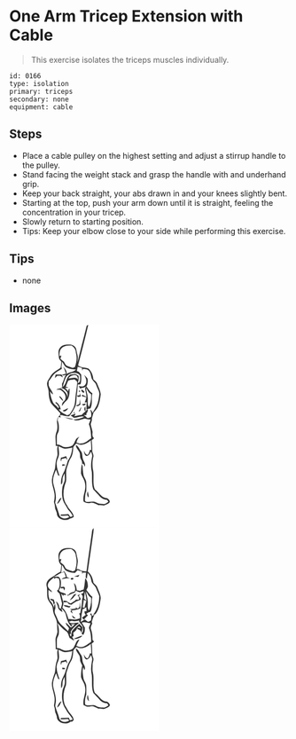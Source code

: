 # One Arm Tricep Extension with Cable
> This exercise isolates the triceps muscles individually.

``` 
id: 0166 
type: isolation 
primary: triceps 
secondary: none 
equipment: cable 
``` 

## Steps

 - Place a cable pulley on the highest setting and adjust a stirrup handle to the pulley.
 - Stand facing the weight stack and grasp the handle with and underhand grip.
 - Keep your back straight, your abs drawn in and your knees slightly bent.
 - Starting at the top, push your arm down until it is straight, feeling the concentration in your tricep.
 - Slowly return to starting position.
 - Tips: Keep your elbow close to your side while performing this exercise.

## Tips

 - none

## Images

<svg width="203pt" height="275pt" viewBox="0 0 203 275" xmlns="http://www.w3.org/2000/svg">
  <g fill="#FFF">
    <path d="M0 0h203v275H0V0m104.46 3.01c-3.97 16.17-8.41 32.22-12.1 48.46.08-3.31.96-6.69-.03-9.95-.71-2.53-1.22-5.1-1.64-7.68-.7-3.97-4.8-6.67-8.7-6.56-4.54-.39-9.83-.07-12.95 3.73-3.66 3.79-2.36 9.42-1.83 14.09.23 2.15 2.04 3.59 3.24 5.23-.21 2.75-.27 5.54-1.08 8.2-3.22 2.81-7.39 4.37-10.39 7.48-2.61 2.25-3.79 5.57-5.79 8.28-1.19 1.64-1.92 3.6-2.09 5.62-.23 3.52 1.95 6.6 2.08 10.07.32 5.59.61 11.44 3.32 16.47 3.58 4.69 8.22 8.46 11.93 13.05 1.28 1.01.33 2.53-.45 3.48-2.48 2.66-3.93 6.22-3.29 9.88.58 4.53.84 9.29-1.17 13.52-2 5.67-.18 11.79-.71 17.65l2.82.4c-2.02 4.89 1 10.28-1.23 15.13-1.92 4.93-1.87 10.27-2.58 15.44-1.53 5.03-3.68 9.96-4.16 15.25-.2 6.46 2.77 12.45 3.49 18.8.54 3.75.03 7.56-.73 11.24.71 2.27 1.41 4.57 1.43 6.97.06 2.86 2.08 5.17 2.54 7.95-.09 8.6 12.2 11.74 18.18 7.04 1.78-.19 3.37-.94 4.77-2.03-.46-6.47-6.85-9.84-9.08-15.54-6.9-9.08-5.61-21.77-1.55-31.78 1.18-6.56-.88-13.47 1.53-19.87 1.62-4 2.37-8.39 4.81-12.01 2.92-4.45 3.3-9.96 3.63-15.13 1.4-1.76 2.56-3.79 4.55-4.96 6.26 4.24 14.08-.06 19.17-4.25.4 4.39.6 8.8.61 13.21-.43-.11-1.29-.34-1.72-.45-.84 2.41-1.19 5.44-3.48 6.95-2.76-.62-3.74-3.51-4.85-5.74.42 2.51.56 5.77 3.16 7.06 3.51.57 4.98-3.35 6.56-5.69.7 2.22 2 4.5 1.45 6.91-1.49 6.74-2.07 13.87-.39 20.64.71 7.87-.73 15.99 2.01 23.61 2.85 3.15 5.96 6.06 8.69 9.33 2.45 2.96 6.15 4.45 9.92 4.7.63.88 1.26 1.76 1.8 2.71-2.12 1.46-4.38 3.58-7.19 2.98-3.01-.3-6.21-.17-8.86-1.87-3.38-2.11-7.44-1.04-11.16-1.04-1.62.05-4.05.06-4.51-1.93.15-4.3.07-8.82 1.85-12.82-.06-4.13.24-8.26-.21-12.37-.41-3.59-3.35-6.3-3.75-9.89-.44-3.42-1.05-6.84-1.03-10.3.2-1.42-.56-2.67-1.2-3.84-.71 4.28-1.08 8.64-.97 12.99 1.37 4.56 4.8 8.29 5.38 13.13 2.09 8.35-3.55 16.18-2.02 24.57 2.82 1.97 6.23 2.73 9.59 1.82 3.95-1.06 7.32 1.71 10.76 3.13 2.4-.45 4.74.32 7.12.41 2.49-1.03 5.36-1.71 7.34-3.59 2.13-2.28-.63-4.82-2.48-6.15-2.57-.6-5.39-.84-7.39-2.8-3.32-3-6.02-6.63-9.57-9.4-3.71-8.86-.34-18.85-2.84-28.01-.56-5.25-.59-10.7.79-15.84.88-3.26-1.95-6.03-1.57-9.26.22-4.45-.2-8.89-.74-13.3 1.16-.89 2.27-1.83 3.32-2.84-2.97-1.8-2.26-5.31-2.05-8.24-.67-3.58-1.88-7.04-2.57-10.6.74-2.63 1.95-5.19 1.63-8 .78-2.51 1.53-5.03 2.15-7.57 2.12-2.64 4.51-5.13 6.07-8.16 2.17-5.38 3.16-11.14 3.76-16.87-.51-5.04-3.01-9.55-4.79-14.21-.97-2.5-3.26-4.08-5.22-5.76-.34-5.48-2.49-10.83-6.57-14.59-4.66-1.81-10.02-.97-14.08-4.34 4.63-18.29 9.61-36.5 13.75-54.89-1.28.37-2.39 1.08-2.44 2.54M90.21 163.2c-.37 3.22 2.64 5.78 4.07 8.5 2.37 3.03.71 7.24 2.59 10.44 1.02 1.99 2.24 4.07 1.6 6.43 2.7-.89 2.83 1.74 3.39 3.81 1.83-3.09-.2-5.96-1.47-8.71-2.2-3.87-.61-8.83-3.54-12.4-2.04-2.71-3.35-6.88-6.64-8.07m16.93 70.86c1.25-2.24-.77-5.6-.66-8.26-1.62 2.66-1.31 5.86.66 8.26z"/>
    <path d="M71.52 31.58c3.5-3.09 8.42-3.09 12.83-2.99 3.25 2.16 5.7 5.41 5.79 9.45 1.85 6.46 1.02 13.37-1.37 19.58-.94.37-1.87.75-2.8 1.14-2.69-.87-5.43-1.67-8-2.88-2.21-1.16-2.7-3.84-4.09-5.71-1.58-1.31-3.29-2.47-4.8-3.88.39-1.44 1.48-2.82 1.13-4.38-.58.16-1.73.49-2.31.66-.04-3.89.3-8.39 3.62-10.99z"/>
    <path d="M71.28 50.35c1.97 1.93 2.88 4.61 4.61 6.71 4.07 3.26 9.45 3.45 14.42 3.82-3.32 3.6-8.78 3.18-12.63 6.03.53-3.97-2.37-6.92-4.54-9.84 1.32 3.09 2.48 6.25 3.66 9.41-1.95.48-3.9.99-5.82 1.61 1.73 1.49 3.82.3 5.67-.05-2.54 3.71-2.88 8.39-5.28 12.18.07 1.78.16 3.57.28 5.35l-2.6-.63c2.69 1.69 6.07 2.35 8.1 4.98 2.54 2.32 1.73 5.96 1.58 9-.11-5.81-5-9.56-9.27-12.69-2 .47-4.25.49-5.86 1.93 2.1.25 4.48-.49 6.37.73 3.56 2.5 7.11 6.4 6.03 11.13.26 2.5-2.32 3.6-3.51 5.41-1.17 1.29-1.04 3.15-1.31 4.75 1.87-2.11 3.38-4.52 5.5-6.41 5.08-4 4.97-11.2 4.87-17.06-1.33.86-1.67 2.3-1.77 3.8-1.28-1.66-2.7-3.2-4.31-4.54 1.56-.22 3.14-.43 4.7-.68-1.24-.37-2.48-.73-3.72-1.08 1.17-2.64 1.97-5.43 3.25-8.02 2.4-1.75 5.7-1.33 8.5-2.01 1.4 1.4 3.95 2.38 3.82 4.71-.64 5.91-1.46 11.81-2.31 17.7-.63 4.96-.3 10.15-2.27 14.86-1.38 3.77-3.73 7.04-6.03 10.29-1.12.34-2.24.67-3.35.99-3.85-2.44-8.69-3.64-10.89-8.05.61.07 1.84.2 2.45.27-.64-3.97-2.75-7.52-6.04-9.85-.35.15-1.03.44-1.37.59 2.14 1.53 3.72 3.63 4.96 5.93-.28.63-.56 1.26-.85 1.88-1.54-3.27-5.26-4.66-7.03-7.75-2.34-4.82-3.6-10.08-4.32-15.38 1.15 1.66 2.51 3.17 4.22 4.28-.61-4.49-4.39-7.52-5.72-11.7-.36-2.04-.13-4.12-.11-6.17 3.26-3.61 5.27-8.26 9.11-11.33 2.77-2 5.87-3.47 8.67-5.42-.14-.78-.41-2.33-.55-3.11.61-2.14.65-4.37.69-6.57M62.8 67.74c-.43 1.56-.82 3.13-1.07 4.74 1-.95 1.97-1.93 2.91-2.95 1.41-.03 2.82-.05 4.24-.06 1.26.77 2.54 1.51 3.84 2.21-.53-1.44-1.24-2.79-2.06-4.07-2.62.06-5.24.07-7.86.13m4.54 29.7c2.01 2 3.2 4.91 5.87 6.16-.8-2.6-2.51-4.72-4.48-6.52l-1.39.36m4.95 19.03c2.51 2.92 6.53-.53 7.23-3.41a91.622 91.622 0 0 1-7.23 3.41z"/>
    <path d="M92.67 57.19c1.85.55 3.71 1.05 5.6 1.47.17 1.01.53 3.03.7 4.04.13-.63.38-1.88.51-2.51 2.73.25 6.11-.11 8.07 2.22 2.99 2.97 2.85 7.44 4.18 11.17 1.79 3.32 5.43 5.41 6.33 9.26 1.31 4.07 4.43 7.85 3.71 12.33-.66 4.83-1.29 9.78-3.3 14.26-1.81 3.39-3.93 6.6-5.6 10.06-.91-1.65-1.55-3.67-3.48-4.4 1.56 3.06 1.9 6.4 1.4 9.78-2.29 1.23-5.33 3.04-6.87-.16-1.11-.66-2.22-1.32-3.33-1.99 1.34-.15 2.69-.23 4.04-.3-.07-.56-.2-1.67-.27-2.23 1.52-1.22 1.93-3.04 2.18-4.87l-1.58-.14c-1.7 3.02-4.93 4.65-7.1 7.28-3.56.18-7.01 1.1-10.5 1.75.97-1.07 2.37-2 2.14-3.67-2.15.92-4.32 1.77-6.53 2.54 1.47.99 2.94 1.98 4.35 3.05 4.81.8 9.38-3.27 14.05-1.17-4.55 2.25-9.55 3.34-14.59 3.75 5.04 2.76 10.14-.42 15.15-1.38 2.74.53 5.43 1.45 8.27 1.2-.74 2.15-1.76 4.2-2.42 6.38 2.41 6.04 2.89 12.57 3.09 19.01-4.12 2.58-7.73 6.48-12.82 7.01-2.49.41-4.93-.26-7.11-1.43.65-2.91 2.18-5.47 3.93-7.84-1.3.89-2.63 1.74-3.85 2.74-2.26 2.83-2.8 6.88-5.53 9.33-4 2.06-9.1 3.27-13.34 1.19-2.52-1.05-4.84-2.93-7.75-2.38.05-4.19-.18-8.38.11-12.55.58-2.06 1.78-3.87 2.43-5.9.31-4.4.54-8.96-1.11-13.14-.99-1.93.16-3.83.83-5.63.75.1 2.26.3 3.02.39-.44-1-.88-2-1.33-3 .8-.01 2.39-.04 3.19-.05 3.06 1.08 6.28 1.58 9.52 1.5 3.19-3.97 6.04-8.27 8.17-12.89 2.21-5.08 1.49-10.72 2.1-16.07 1.07-4.54.86-9.22 1.39-13.82 1.3-.37 3.7.45 4.07-1.45.85-4.04.65-8.19.52-12.28-1.11-1.19-2.19-2.4-3.25-3.63-.88-.4-1.73-.83-2.57-1.29.22-1.88.77-3.7 1.18-5.54m8.4 10.85c2.68 3.93 4.99 10.1 1.2 14.03-2.05 2.62-5.6 1.48-8.38 1.3.81 1.22 1.76 2.35 2.62 3.55l1.19-.99c2.45.02 4.68-.84 6.64-2.26-.44.55-1.31 1.66-1.75 2.21.43 4.09 1.64 8.04 2.06 12.14-1.99-1.15-4-2.31-6.2-3.03.01.53.04 1.59.05 2.12 2.01.31 3.97.83 5.91 1.45-.6 2.38-1.41 4.71-2.37 6.98.69-.09 2.08-.25 2.78-.34-.21 3.31-.48 6.61-.32 9.93 1.82-.55 3.64-1.09 5.45-1.65 3.21-6.48.68-13.71 2.58-20.42-3.61-1.97-5.41-6.01-8.03-9.05 1.67-3.2 2.05-6.9 1.59-10.44-1.15-2.24-3.26-3.79-5.02-5.53M97.5 88.49c-.26 2.11 1.87 3.02 3.19 4.21.25-.44.76-1.33 1.02-1.78-1.35-.85-2.41-3.21-4.21-2.43m-3.17.98c-.47 1.4-.02 1.95 1.34 1.65.48-1.41.03-1.96-1.34-1.65m.85 6.43c-.88.09-2.62.26-3.49.34.49 2.72 3.22 1.25 5.08 1.2-.29-1.48-.58-2.96-.88-4.43-.24.96-.48 1.93-.71 2.89m.33 4.75c-.12 1.78-.12 3.57-.34 5.35.16 2.64-3.07 2.7-4.7 3.82 2 1.65 4.18-.36 5.9-1.39-.28-2.6-.5-5.2-.86-7.78m2.63 7.3c.81.98 1.95 1.46 3.14 1.78.57-.9 2.25-1.34 2.34-2.46-1.83-.32-3.67.46-5.48.68m-1.19 4.11c-.88 1.96-2.03 3.76-3.07 5.63l1.93-.56c.52-1.59 1.09-3.17 1.72-4.72-.15-.08-.44-.26-.58-.35m6.18 5.5c.3-2.17.21-4.36-.09-6.52-1.93 1.72-1.99 4.89.09 6.52m-15.9 1.47c.23 3.36 2.9-1.67 0 0m-13.62 6.16c4.32.74 8.6 4.33 13.02 2.7-4.32-.99-8.64-1.98-13.02-2.7z"/>
    <path d="M76.56 71.63c3.53-6.28 14-8.69 18.99-2.99.42 3.68 1.52 9.25-2.85 10.92.82-3.32 1.73-6.72.99-10.15-1.46-.9-2.83-1.98-4.46-2.54-2.25.05-4.46.46-6.69.74-2.94 2.09-4.57 5.29-5.37 8.74-1.03 2.99-2.12 6.09-4.67 8.16.72-4.46 2.3-8.74 4.06-12.88z"/>
    <path d="M80.11 72.97c2.11-3.34 6.03-5.03 9.92-4.4 2.5.99 2.75 3.77 3.08 6.06-3.02-4.75-8.59-1.35-13-1.66zM106.25 102.04c.64-5.61-2.09-10.8-2.29-16.35 1.97 3.02 3.22 6.87 6.76 8.48.69 5.93-.56 11.84-2.79 17.32-2.33-2.61-1.51-6.27-1.68-9.45zM66.58 164.61c2.78 1.08 5.37 2.76 8.32 3.36 3.52.27 6.96-.77 10.37-1.51-.44 6.37-2.28 12.61-6.06 17.82-1.23 4.79-3.05 9.43-4.64 14.12-3.28 5.41-5.31 11.73-4.36 18.11 2.12-1.5 1.61-4.27 1.85-6.51-.03-3.08 1.36-5.9 2.75-8.56.22 3.54.85 7.16-.05 10.66-1 3.34-2.91 6.42-3.1 9.98-.66 6.32-.47 13.07 2.38 18.88 1.99 3.12 3.65 6.44 5.63 9.56 2.31 2.6 4.69 5.23 6.16 8.42-.92.94-2.26.95-3.46 1.21-.8-1.21-1.3-2.68-2.44-3.63-3.33.17-6.65.61-9.99.47-.16.38-.5 1.14-.67 1.52 3.35.38 6.69.19 10.01-.07.46.46 1.39 1.37 1.85 1.83-4.32 3.91-13.15 2.19-13.86-4.13-1.42-5.16-3.59-10.1-5.21-15.21 2.5-8.01.05-16.21-2.08-23.97-2.22-6.92.46-14.17 3.41-20.43.95 2.49 1.84 5.01 2.69 7.55.48.16 1.44.47 1.92.63-2.38-7.42-5.91-15.62-2.37-23.27 2.91-5.22 1.28-11.22.95-16.83m3.53 15.48c-.66 1.68-.78 3.52-.13 5.22l1.04-3.36c1.82-.45 3.64-.92 5.45-1.44.67 1.06 1.43 2.07 2.27 3.02-.47-1.84-1.11-3.63-1.75-5.41-2.19.98-4.54 1.48-6.88 1.97m1.45 11.29c1.66-.29 3.3-.71 4.83-1.43-1.44-.43-2.91-.8-4.4-1.03-.18.81-.32 1.63-.43 2.46m-5.04 47.44c-.78 1.22-1.47 2.5-1.87 3.92 3.44-1.51 4.47-5.28 6.12-8.3-2.33.39-3.31 2.47-4.25 4.38z"/>
  </g>
  <g fill="#333">
    <path d="M104.46 3.01c.05-1.46 1.16-2.17 2.44-2.54-4.14 18.39-9.12 36.6-13.75 54.89 4.06 3.37 9.42 2.53 14.08 4.34 4.08 3.76 6.23 9.11 6.57 14.59 1.96 1.68 4.25 3.26 5.22 5.76 1.78 4.66 4.28 9.17 4.79 14.21-.6 5.73-1.59 11.49-3.76 16.87-1.56 3.03-3.95 5.52-6.07 8.16-.62 2.54-1.37 5.06-2.15 7.57.32 2.81-.89 5.37-1.63 8 .69 3.56 1.9 7.02 2.57 10.6-.21 2.93-.92 6.44 2.05 8.24a39.139 39.139 0 0 1-3.32 2.84c.54 4.41.96 8.85.74 13.3-.38 3.23 2.45 6 1.57 9.26-1.38 5.14-1.35 10.59-.79 15.84 2.5 9.16-.87 19.15 2.84 28.01 3.55 2.77 6.25 6.4 9.57 9.4 2 1.96 4.82 2.2 7.39 2.8 1.85 1.33 4.61 3.87 2.48 6.15-1.98 1.88-4.85 2.56-7.34 3.59-2.38-.09-4.72-.86-7.12-.41-3.44-1.42-6.81-4.19-10.76-3.13-3.36.91-6.77.15-9.59-1.82-1.53-8.39 4.11-16.22 2.02-24.57-.58-4.84-4.01-8.57-5.38-13.13-.11-4.35.26-8.71.97-12.99.64 1.17 1.4 2.42 1.2 3.84-.02 3.46.59 6.88 1.03 10.3.4 3.59 3.34 6.3 3.75 9.89.45 4.11.15 8.24.21 12.37-1.78 4-1.7 8.52-1.85 12.82.46 1.99 2.89 1.98 4.51 1.93 3.72 0 7.78-1.07 11.16 1.04 2.65 1.7 5.85 1.57 8.86 1.87 2.81.6 5.07-1.52 7.19-2.98-.54-.95-1.17-1.83-1.8-2.71-3.77-.25-7.47-1.74-9.92-4.7-2.73-3.27-5.84-6.18-8.69-9.33-2.74-7.62-1.3-15.74-2.01-23.61-1.68-6.77-1.1-13.9.39-20.64.55-2.41-.75-4.69-1.45-6.91-1.58 2.34-3.05 6.26-6.56 5.69-2.6-1.29-2.74-4.55-3.16-7.06 1.11 2.23 2.09 5.12 4.85 5.74 2.29-1.51 2.64-4.54 3.48-6.95.43.11 1.29.34 1.72.45-.01-4.41-.21-8.82-.61-13.21-5.09 4.19-12.91 8.49-19.17 4.25-1.99 1.17-3.15 3.2-4.55 4.96-.33 5.17-.71 10.68-3.63 15.13-2.44 3.62-3.19 8.01-4.81 12.01-2.41 6.4-.35 13.31-1.53 19.87-4.06 10.01-5.35 22.7 1.55 31.78 2.23 5.7 8.62 9.07 9.08 15.54-1.4 1.09-2.99 1.84-4.77 2.03-5.98 4.7-18.27 1.56-18.18-7.04-.46-2.78-2.48-5.09-2.54-7.95-.02-2.4-.72-4.7-1.43-6.97.76-3.68 1.27-7.49.73-11.24-.72-6.35-3.69-12.34-3.49-18.8.48-5.29 2.63-10.22 4.16-15.25.71-5.17.66-10.51 2.58-15.44 2.23-4.85-.79-10.24 1.23-15.13l-2.82-.4c.53-5.86-1.29-11.98.71-17.65 2.01-4.23 1.75-8.99 1.17-13.52-.64-3.66.81-7.22 3.29-9.88.78-.95 1.73-2.47.45-3.48-3.71-4.59-8.35-8.36-11.93-13.05-2.71-5.03-3-10.88-3.32-16.47-.13-3.47-2.31-6.55-2.08-10.07.17-2.02.9-3.98 2.09-5.62 2-2.71 3.18-6.03 5.79-8.28 3-3.11 7.17-4.67 10.39-7.48.81-2.66.87-5.45 1.08-8.2-1.2-1.64-3.01-3.08-3.24-5.23-.53-4.67-1.83-10.3 1.83-14.09 3.12-3.8 8.41-4.12 12.95-3.73 3.9-.11 8 2.59 8.7 6.56.42 2.58.93 5.15 1.64 7.68.99 3.26.11 6.64.03 9.95 3.69-16.24 8.13-32.29 12.1-48.46M71.52 31.58c-3.32 2.6-3.66 7.1-3.62 10.99.58-.17 1.73-.5 2.31-.66.35 1.56-.74 2.94-1.13 4.38 1.51 1.41 3.22 2.57 4.8 3.88 1.39 1.87 1.88 4.55 4.09 5.71 2.57 1.21 5.31 2.01 8 2.88.93-.39 1.86-.77 2.8-1.14 2.39-6.21 3.22-13.12 1.37-19.58-.09-4.04-2.54-7.29-5.79-9.45-4.41-.1-9.33-.1-12.83 2.99m-.24 18.77c-.04 2.2-.08 4.43-.69 6.57.14.78.41 2.33.55 3.11-2.8 1.95-5.9 3.42-8.67 5.42-3.84 3.07-5.85 7.72-9.11 11.33-.02 2.05-.25 4.13.11 6.17 1.33 4.18 5.11 7.21 5.72 11.7-1.71-1.11-3.07-2.62-4.22-4.28.72 5.3 1.98 10.56 4.32 15.38 1.77 3.09 5.49 4.48 7.03 7.75.29-.62.57-1.25.85-1.88-1.24-2.3-2.82-4.4-4.96-5.93.34-.15 1.02-.44 1.37-.59 3.29 2.33 5.4 5.88 6.04 9.85-.61-.07-1.84-.2-2.45-.27 2.2 4.41 7.04 5.61 10.89 8.05 1.11-.32 2.23-.65 3.35-.99 2.3-3.25 4.65-6.52 6.03-10.29 1.97-4.71 1.64-9.9 2.27-14.86.85-5.89 1.67-11.79 2.31-17.7.13-2.33-2.42-3.31-3.82-4.71-2.8.68-6.1.26-8.5 2.01-1.28 2.59-2.08 5.38-3.25 8.02 1.24.35 2.48.71 3.72 1.08-1.56.25-3.14.46-4.7.68 1.61 1.34 3.03 2.88 4.31 4.54.1-1.5.44-2.94 1.77-3.8.1 5.86.21 13.06-4.87 17.06-2.12 1.89-3.63 4.3-5.5 6.41.27-1.6.14-3.46 1.31-4.75 1.19-1.81 3.77-2.91 3.51-5.41 1.08-4.73-2.47-8.63-6.03-11.13-1.89-1.22-4.27-.48-6.37-.73 1.61-1.44 3.86-1.46 5.86-1.93 4.27 3.13 9.16 6.88 9.27 12.69.15-3.04.96-6.68-1.58-9-2.03-2.63-5.41-3.29-8.1-4.98l2.6.63c-.12-1.78-.21-3.57-.28-5.35 2.4-3.79 2.74-8.47 5.28-12.18-1.85.35-3.94 1.54-5.67.05 1.92-.62 3.87-1.13 5.82-1.61-1.18-3.16-2.34-6.32-3.66-9.41 2.17 2.92 5.07 5.87 4.54 9.84 3.85-2.85 9.31-2.43 12.63-6.03-4.97-.37-10.35-.56-14.42-3.82-1.73-2.1-2.64-4.78-4.61-6.71m21.39 6.84c-.41 1.84-.96 3.66-1.18 5.54.84.46 1.69.89 2.57 1.29 1.06 1.23 2.14 2.44 3.25 3.63.13 4.09.33 8.24-.52 12.28-.37 1.9-2.77 1.08-4.07 1.45-.53 4.6-.32 9.28-1.39 13.82-.61 5.35.11 10.99-2.1 16.07-2.13 4.62-4.98 8.92-8.17 12.89-3.24.08-6.46-.42-9.52-1.5-.8.01-2.39.04-3.19.05.45 1 .89 2 1.33 3-.76-.09-2.27-.29-3.02-.39-.67 1.8-1.82 3.7-.83 5.63 1.65 4.18 1.42 8.74 1.11 13.14-.65 2.03-1.85 3.84-2.43 5.9-.29 4.17-.06 8.36-.11 12.55 2.91-.55 5.23 1.33 7.75 2.38 4.24 2.08 9.34.87 13.34-1.19 2.73-2.45 3.27-6.5 5.53-9.33 1.22-1 2.55-1.85 3.85-2.74-1.75 2.37-3.28 4.93-3.93 7.84 2.18 1.17 4.62 1.84 7.11 1.43 5.09-.53 8.7-4.43 12.82-7.01-.2-6.44-.68-12.97-3.09-19.01.66-2.18 1.68-4.23 2.42-6.38-2.84.25-5.53-.67-8.27-1.2-5.01.96-10.11 4.14-15.15 1.38 5.04-.41 10.04-1.5 14.59-3.75-4.67-2.1-9.24 1.97-14.05 1.17-1.41-1.07-2.88-2.06-4.35-3.05 2.21-.77 4.38-1.62 6.53-2.54.23 1.67-1.17 2.6-2.14 3.67 3.49-.65 6.94-1.57 10.5-1.75 2.17-2.63 5.4-4.26 7.1-7.28l1.58.14c-.25 1.83-.66 3.65-2.18 4.87.07.56.2 1.67.27 2.23-1.35.07-2.7.15-4.04.3 1.11.67 2.22 1.33 3.33 1.99 1.54 3.2 4.58 1.39 6.87.16.5-3.38.16-6.72-1.4-9.78 1.93.73 2.57 2.75 3.48 4.4 1.67-3.46 3.79-6.67 5.6-10.06 2.01-4.48 2.64-9.43 3.3-14.26.72-4.48-2.4-8.26-3.71-12.33-.9-3.85-4.54-5.94-6.33-9.26-1.33-3.73-1.19-8.2-4.18-11.17-1.96-2.33-5.34-1.97-8.07-2.22-.13.63-.38 1.88-.51 2.51-.17-1.01-.53-3.03-.7-4.04-1.89-.42-3.75-.92-5.6-1.47M76.56 71.63c-1.76 4.14-3.34 8.42-4.06 12.88 2.55-2.07 3.64-5.17 4.67-8.16.8-3.45 2.43-6.65 5.37-8.74 2.23-.28 4.44-.69 6.69-.74 1.63.56 3 1.64 4.46 2.54.74 3.43-.17 6.83-.99 10.15 4.37-1.67 3.27-7.24 2.85-10.92-4.99-5.7-15.46-3.29-18.99 2.99m3.55 1.34c4.41.31 9.98-3.09 13 1.66-.33-2.29-.58-5.07-3.08-6.06-3.89-.63-7.81 1.06-9.92 4.4m-13.53 91.64c.33 5.61 1.96 11.61-.95 16.83-3.54 7.65-.01 15.85 2.37 23.27-.48-.16-1.44-.47-1.92-.63-.85-2.54-1.74-5.06-2.69-7.55-2.95 6.26-5.63 13.51-3.41 20.43 2.13 7.76 4.58 15.96 2.08 23.97 1.62 5.11 3.79 10.05 5.21 15.21.71 6.32 9.54 8.04 13.86 4.13-.46-.46-1.39-1.37-1.85-1.83-3.32.26-6.66.45-10.01.07.17-.38.51-1.14.67-1.52 3.34.14 6.66-.3 9.99-.47 1.14.95 1.64 2.42 2.44 3.63 1.2-.26 2.54-.27 3.46-1.21-1.47-3.19-3.85-5.82-6.16-8.42-1.98-3.12-3.64-6.44-5.63-9.56-2.85-5.81-3.04-12.56-2.38-18.88.19-3.56 2.1-6.64 3.1-9.98.9-3.5.27-7.12.05-10.66-1.39 2.66-2.78 5.48-2.75 8.56-.24 2.24.27 5.01-1.85 6.51-.95-6.38 1.08-12.7 4.36-18.11 1.59-4.69 3.41-9.33 4.64-14.12 3.78-5.21 5.62-11.45 6.06-17.82-3.41.74-6.85 1.78-10.37 1.51-2.95-.6-5.54-2.28-8.32-3.36z"/>
    <path d="M62.8 67.74c2.62-.06 5.24-.07 7.86-.13.82 1.28 1.53 2.63 2.06 4.07-1.3-.7-2.58-1.44-3.84-2.21-1.42.01-2.83.03-4.24.06-.94 1.02-1.91 2-2.91 2.95.25-1.61.64-3.18 1.07-4.74zM101.07 68.04c1.76 1.74 3.87 3.29 5.02 5.53.46 3.54.08 7.24-1.59 10.44 2.62 3.04 4.42 7.08 8.03 9.05-1.9 6.71.63 13.94-2.58 20.42-1.81.56-3.63 1.1-5.45 1.65-.16-3.32.11-6.62.32-9.93-.7.09-2.09.25-2.78.34.96-2.27 1.77-4.6 2.37-6.98-1.94-.62-3.9-1.14-5.91-1.45-.01-.53-.04-1.59-.05-2.12 2.2.72 4.21 1.88 6.2 3.03-.42-4.1-1.63-8.05-2.06-12.14.44-.55 1.31-1.66 1.75-2.21-1.96 1.42-4.19 2.28-6.64 2.26l-1.19.99c-.86-1.2-1.81-2.33-2.62-3.55 2.78.18 6.33 1.32 8.38-1.3 3.79-3.93 1.48-10.1-1.2-14.03m5.18 34c.17 3.18-.65 6.84 1.68 9.45 2.23-5.48 3.48-11.39 2.79-17.32-3.54-1.61-4.79-5.46-6.76-8.48.2 5.55 2.93 10.74 2.29 16.35z"/>
    <path d="M97.5 88.49c1.8-.78 2.86 1.58 4.21 2.43-.26.45-.77 1.34-1.02 1.78-1.32-1.19-3.45-2.1-3.19-4.21zM94.33 89.47c1.37-.31 1.82.24 1.34 1.65-1.36.3-1.81-.25-1.34-1.65zM95.18 95.9c.23-.96.47-1.93.71-2.89.3 1.47.59 2.95.88 4.43-1.86.05-4.59 1.52-5.08-1.2.87-.08 2.61-.25 3.49-.34zM67.34 97.44l1.39-.36c1.97 1.8 3.68 3.92 4.48 6.52-2.67-1.25-3.86-4.16-5.87-6.16zM95.51 100.65c.36 2.58.58 5.18.86 7.78-1.72 1.03-3.9 3.04-5.9 1.39 1.63-1.12 4.86-1.18 4.7-3.82.22-1.78.22-3.57.34-5.35zM98.14 107.95c1.81-.22 3.65-1 5.48-.68-.09 1.12-1.77 1.56-2.34 2.46-1.19-.32-2.33-.8-3.14-1.78zM96.95 112.06c.14.09.43.27.58.35-.63 1.55-1.2 3.13-1.72 4.72l-1.93.56c1.04-1.87 2.19-3.67 3.07-5.63zM103.13 117.56c-2.08-1.63-2.02-4.8-.09-6.52.3 2.16.39 4.35.09 6.52zM72.29 116.47c2.46-1.04 4.87-2.16 7.23-3.41-.7 2.88-4.72 6.33-7.23 3.41zM87.23 119.03c2.9-1.67.23 3.36 0 0zM73.61 125.19c4.38.72 8.7 1.71 13.02 2.7-4.42 1.63-8.7-1.96-13.02-2.7zM90.21 163.2c3.29 1.19 4.6 5.36 6.64 8.07 2.93 3.57 1.34 8.53 3.54 12.4 1.27 2.75 3.3 5.62 1.47 8.71-.56-2.07-.69-4.7-3.39-3.81.64-2.36-.58-4.44-1.6-6.43-1.88-3.2-.22-7.41-2.59-10.44-1.43-2.72-4.44-5.28-4.07-8.5zM70.11 180.09c2.34-.49 4.69-.99 6.88-1.97.64 1.78 1.28 3.57 1.75 5.41-.84-.95-1.6-1.96-2.27-3.02-1.81.52-3.63.99-5.45 1.44l-1.04 3.36c-.65-1.7-.53-3.54.13-5.22zM71.56 191.38c.11-.83.25-1.65.43-2.46 1.49.23 2.96.6 4.4 1.03-1.53.72-3.17 1.14-4.83 1.43zM107.14 234.06c-1.97-2.4-2.28-5.6-.66-8.26-.11 2.66 1.91 6.02.66 8.26zM66.52 238.82c.94-1.91 1.92-3.99 4.25-4.38-1.65 3.02-2.68 6.79-6.12 8.3.4-1.42 1.09-2.7 1.87-3.92z"/>
  </g>
</svg>

<svg width="203pt" height="275pt" viewBox="0 0 203 275" xmlns="http://www.w3.org/2000/svg">
  <g fill="#FFF">
    <path d="M0 0h203v275H0V0m111.68 7.04c-2.29 17.25-5.01 34.44-7.19 51.7-3.58-.56-7.41-.43-10.33-2.94-.75-.04-2.25-.12-3-.15.57-3.56 1.43-7.09 1.69-10.69-.18-3.43-1.59-6.65-1.96-10.06-.24-4.03-3.92-7.33-7.88-7.54-4.81-.46-10.54-.46-13.93 3.6-3.71 3.8-2.41 9.46-1.87 14.16.26 2.15 2.07 3.6 3.27 5.26-.28 2.89-.64 5.78-1.09 8.65-3.13 1.59-6.14 3.46-8.73 5.86-4.94 2.77-11.37 6.35-10.25 13.08 1.44 5.33.3 10.81 1.16 16.17 1 5.99 7.4 9.51 7.4 15.82.18 4.25 1.85 8.17 3.7 11.93 2.73 5.3 1.9 11.34 2.44 17.07.43 4.27-2.59 7.88-2.51 12.08-.04 4.34.38 8.67.22 13 .68.09 2.03.26 2.71.34-1.22 3.75-.26 7.67-.22 11.5-.44 3.11-1.94 5.96-2.34 9.08-.67 3.56-.57 7.22-1.33 10.76-1.54 4.52-3.27 9.04-3.92 13.79-.52 6.7 2.67 12.92 3.42 19.47.55 3.77.03 7.6-.69 11.31.66 2.25 1.33 4.51 1.39 6.88.08 2.86 2.03 5.2 2.52 7.97-.1 8.65 12.41 11.96 18.29 6.93.62-.02 1.85-.06 2.46-.09.71-.68 1.43-1.36 2.14-2.03-.18-3.18-2.06-5.78-4.04-8.11-3.42-3.44-5.21-8.03-7.86-12.02-3.33-8.62-2.08-18.53 1.36-26.93 1.18-6.57-.88-13.49 1.54-19.9 1.59-4 2.39-8.37 4.81-11.99 2.9-4.46 3.3-9.94 3.62-15.1 1.37-1.74 2.53-3.69 4.4-4.96 6.36 4.16 14.19.02 19.31-4.27.41 4.39.61 8.8.62 13.22-.43-.11-1.27-.34-1.69-.45-.84 2.43-1.28 5.32-3.45 7-2.72-.72-3.79-3.56-5.16-5.7.74 2.51.93 6.45 4.09 7.12 3.16-.3 4.34-3.56 5.85-5.85.73 2.24 2.03 4.52 1.46 6.96-1.47 6.68-2.05 13.75-.4 20.46.79 7.9-.75 16.07 2.05 23.72 2.82 3.18 5.94 6.09 8.68 9.35 2.45 3.01 6.21 4.43 10 4.76.6.9 1.2 1.79 1.72 2.75-2.18 1.34-4.38 3.49-7.16 2.89-3.32-.2-6.71-.38-9.6-2.21-4.52-2.62-10.34 1.09-14.62-1.81-.7-4.46-.1-9.4 1.5-13.69-.05-4.1.25-8.21-.2-12.29-.41-3.54-3.25-6.25-3.71-9.78-.62-4.84-2.03-9.88-.04-14.62l1.13 3.79c2.38-2.89.23-5.86-1.08-8.64-2.18-3.88-.61-8.84-3.55-12.42-2.03-2.7-3.33-6.87-6.62-8.03-.37 2.94 2.28 5.36 3.63 7.83 2.22 2.56 1.78 6.08 2.25 9.2.61 2.05 1.79 3.88 2.71 5.81-1.28 5.16-1.81 10.47-1.67 15.78 1.38 4.54 4.77 8.27 5.37 13.09 2.11 8.37-3.51 16.21-2.02 24.62 1.5.78 2.96 1.72 4.63 2.09 2.92.5 5.85-.94 8.76-.29 2.4.8 4.6 2.08 6.9 3.12 3.12-.65 6.4 1.37 9.32-.34 2.42-1.11 5.83-1.87 6.15-5.07-.87-1.49-1.94-2.94-3.41-3.88-2.05-.65-4.38-.58-6.16-1.92-3.24-2.04-5.23-5.45-8.13-7.88-1.31-1.29-3.28-2.26-3.45-4.3-2.29-8.26.07-16.97-1.9-25.26-.95-3.59-.23-7.27-.42-10.91-.1-3.03 1.88-5.96.91-8.97-2.64-6.11-.67-12.95-2.22-19.33 1.2-.87 2.34-1.83 3.34-2.93-1.03-1.1-2.48-2.09-2.16-3.8.03-4.38-.54-8.74-2.01-12.88-1.2-2.78.9-5.43 1.69-8.01-.18-.46-.55-1.37-.73-1.83 1.32-3.32 1.77-7.04 4.08-9.89-1.2.58-2.41 1.14-3.61 1.71-.35-1.29-.71-2.58-1.07-3.87-.55.57-1.11 1.14-1.66 1.71.62.61 1.24 1.23 1.86 1.85-.17 2.05-.32 4.11-.46 6.18-1.22.7-2.43 1.43-3.71 2.04-1.86-.49-3.06-2.15-4.62-3.16-2.03 1.03-3.83 2.46-5.93 3.36.32-1.06.65-2.11.97-3.16-.22-4.75 1.08-9.44 1.81-14.12 1.95-.37 3.51-1.56 5.02-2.77.09 1.36.28 4.09.37 5.46-.96.11-1.92.19-2.89.24-.1 1.89.51 3.51 1.83 4.87-1.52.94-2.96 2-4.27 3.22l-.88-.34c.3 1.57 1.16 2.81 2.67 3.42 1.67-2.05 3.54-3.91 5.41-5.78-.22-.67-3.11-1.22-1.82-2.32 1.45-1.31 3.5-1.67 5.26-2.44 3.22-6.37.71-13.52 2.52-20.15-3.42-2.37-5.51-6.11-8.08-9.29.66-1.33 1.32-2.65 1.98-3.97.21-4.33-.53-8.79-3.57-12.1-.52 5.17-.89 10.39-2.13 15.46-1.69.39-3.38.82-4.85 1.78-1.42-.46-2.88-.69-4.36-.67-.52-3.49-.78-7.55-3.93-9.79.76 3.71 2.62 7.4 1 11.17-2.93 1.24-6.74 1.33-8.28 4.59-.64.06-1.92.19-2.56.26.43.25 1.28.76 1.71 1.02 2.51-1.42 5.02-2.83 7.8-3.67 1.6-.3 2.23-1.83 2.85-3.14 1.7.83 3.49 1.44 5.25 2.16 1.74-.51 3.5-1 5.26-1.47l-.29 2.77c-1.45-.44-2.18.53-2.95 1.34 2.18 1.7 2.7 4.13 1.24 6.48.23 6.4-1.5 12.64-2.42 18.93-.43.2-1.28.6-1.7.8 1.66 1.79 1.19 4.25 1.19 6.48-2.18.59-4.35 1.27-6.59 1.58-2.99-.18-5.95-1.14-8.95-.53-1.38-5.7-3.63-11.5-8.17-15.44.58-2.6 1.99-5.25 1.13-7.94-1-3.75-2.19-7.45-2.73-11.3.73.86 2.21 2.59 2.94 3.45.04-.49.13-1.45.17-1.94.81.15 2.42.46 3.23.61l-.4-1.83c-2.31-.8-4.61-1.63-6.95-2.35-.72-.75-1.45-1.49-2.18-2.23.79-1.43 1.56-2.87 2.32-4.31.15.41.46 1.23.61 1.64.75-.1 2.24-.3 2.99-.41.36.86 1.08 2.56 1.44 3.42.3-1.3 1.18-2.66.64-4.02-1.09-2.08-3.88-.7-5.71-.96.73-4.36 1.25-9.58-1.96-13.14-2.21-1.44-5.03-.28-7.45-.45 4.95-1.76 8.93-5.74 14.31-6.29.81 2.14 1.68 4.25 2.23 6.47-2.12.64-4.21 1.42-5.87 2.94 3.8-.86 7.66-1.34 11.56-1.14-1.46-.67-2.96-1.3-4.46-1.88 0-3.59-2.53-6.28-4.33-9.12.14.5.41 1.51.54 2.01-.94.33-2.82.98-3.76 1.31.47-3.39.94-6.79 1.17-10.21 2.32 2.55 3.09 6.6 6.48 8.04 3.38 1.91 7.32 2.31 11.13 2.39 1.28-1.09 2.26-2.49 3.37-3.74 1.95.67 3.93 1.25 5.93 1.75.17 1 .5 3 .67 4 .11-.6.34-1.81.46-2.41l4.43.04c-.14 2.12-.3 4.25-.53 6.37.56.72 1.13 1.44 1.7 2.16.25-2.67.53-5.35 1.22-7.95 2.84 2.66 4.16 6.32 4.75 10.08.4 4.63 5.37 6.71 6.68 10.92 1.27 3.45 3.11 6.69 4.1 10.24.07 9.07-2.57 18.27-8.34 25.39 1.01-.3 2.02-.6 3.04-.9 5.08-6.13 6.29-14.2 7.31-21.84-.19-4.88-2.64-9.26-4.34-13.73-.86-3.01-3.57-4.78-5.51-7.02-.8-5.76-2.94-11.47-7.68-15.14 2.66-17.65 5.02-35.35 7.59-53.02.32-1.92.4-3.87.38-5.81-2.18 1.66-2.19 4.49-2.56 6.94M87.77 65.57c1.82.16 3.64.37 5.45.63.6-.94 1.19-1.88 1.78-2.82-2.42.69-4.8 1.51-7.23 2.19m-4.43 2.61c-1.37 2.46 4.56 2.11 3.49-.2-1.18-.65-2.35-.58-3.49.2m3.56 22.71c-1.68 2.4-3.59 4.63-5.14 7.12 2.95-1.46 5.54-3.56 6.78-6.71.21.35.64 1.05.85 1.41-.04-.39-.11-1.15-.15-1.53.43-.5 1.29-1.5 1.73-2-1.45.31-3.29.15-4.07 1.71m5.41.09c1.7 1.59 2.83 3.56 1.93 5.91-1.36.05-2.72.09-4.09.12-.36.42-1.09 1.26-1.45 1.69-2.02.91-3.71 2.36-5.66 3.38-2.02-.8-3.79-2.08-5.58-3.29-1.32-.19-2.64-.37-3.96-.54l.01 2.23c1.66-.06 3.33-.11 4.99-.18 1.02 2.42 3.27 3.28 5.73 3.51 1.85-1.89 4.26-2.99 6.42-4.45 2.03-.62 4.01-1.4 5.99-2.16-.1-.79-.19-1.57-.28-2.36-.79-.96-1.57-1.91-2.35-2.87.72-.82 1.46-1.62 2.22-2.41-1.26.6-2.57 1.06-3.92 1.42m1.09 17.64c-1.61 1.1-2.43-1.27-3.55-1.99l.83 1.8c-2.85.97-5.75 1.83-8.74.86l2.43 1.71-1.59 1.89c.98 1.06 2 2.08 3.04 3.08-.43-1.49-.89-2.98-1.37-4.45 3.97-.44 8.34-.91 11.93-2.94-.29-2.63-.52-5.26-.84-7.87-.56 2.59.73 6.55-2.14 7.91m-20.01-4.23c1.76 2.49 5.21 2.23 7.75 3.51.68-.64 1.3-1.34 1.93-2.02-.82-.06-1.64-.11-2.47-.16-2.22-1.19-4.75-1.33-7.21-1.33m11.34 13.66c.5 1.24.94 2.52 1.6 3.69 1.22.6 2.61.72 3.93.97-1.62-1.81-3.58-3.24-5.53-4.66m23.12 116.43c-.48-2.92-.96-5.83-1.43-8.75-1.66 2.99-1.16 6.46 1.43 8.75z"/>
    <path d="M71.49 31.6c3.52-3.11 8.47-3.11 12.89-3 3.21 2.17 5.66 5.39 5.76 9.4 1.86 6.46.97 13.3-1.29 19.54-.72.31-2.17.92-2.89 1.23-2.66-.89-5.37-1.68-7.93-2.86-2.22-1.15-2.77-3.83-4.14-5.71-1.54-1.33-3.24-2.46-4.76-3.82.45-1.45 1.07-2.88 1.23-4.4-.61.11-1.83.35-2.44.47-.07-3.84.32-8.28 3.57-10.85zM63.21 67.24c1.33.44 2.67.85 4.01 1.26 1.28 4.98 1.52 10.24-.83 14.94-4.14 1.61 1.17 3.82 1.9 6.05 1.01 4.18 2.07 8.37 3.08 12.56-.14 2.63-1.25 5.08-1.87 7.62-.7-.75-1.41-1.49-2.11-2.23.35-3.22-1.49-6.26-4.14-7.97.81 2.48 1.97 4.85 2.6 7.39.36 3.33 3.37 5.51 6.2 6.79l-1.64-4.81c2.75 2.48 5.53 5.33 6.3 9.1 1.19 5.63 3.13 11.25 7.25 15.44.58-.44 1.16-.89 1.74-1.33-.61-.4-1.83-1.19-2.43-1.59 1.97-.12 3.95-.24 5.93-.45-2.2 1.22-3.29 4.66-6.05 4.47-2.28-2.07-4.06-4.66-6.63-6.41-.04 2.79 2.25 4.47 3.73 6.51 1.49 1.45-.58 3.41-.69 5.07-4.85-5.82-12.4-9.76-14.69-17.39-1.17-3.77-4.63-7.42-3.03-11.57 1.05-2.55.57-5.3.12-7.93-1.1 1.59-1.48 3.47-1.43 5.37-.88-3.65-2.63-7.12-5.41-9.69-2.02-4.57-2.53-9.59-2-14.53 1.63 1.17 3.23 2.36 4.76 3.64l-1.11-2.03c.52.12 1.58.37 2.11.49-2.71-1.19-4.87-3.57-6.34-6.09-2.08-6 4.12-9.57 7.78-13.03l.56 1.92c.78-.53 1.55-1.05 2.33-1.57m-7.84 28.4c.17 2.05 1.74 2.66 3.51 2.92.43 1.77.82 3.56 1.16 5.36.55-.76 1.09-1.52 1.63-2.28-.48-1.65-.96-3.29-1.44-4.93-1.62-.38-3.23-.74-4.86-1.07zM103.25 84.35c.61.52.61.52 0 0zM101.41 95.8c-.12-3.42.63-6.81.98-10.2.56 4.31 2.06 8.46 2.12 12.84-.78-.66-2.32-1.98-3.1-2.64zM103.86 85.56c1.99 3.12 3.37 6.92 6.87 8.71.68 5.92-.62 11.79-2.8 17.28-2.28-2.69-1.55-6.35-1.68-9.57.55-5.63-2.03-10.87-2.39-16.42zM100.82 97.23c1.16.54 2.33 1.07 3.5 1.6-.8 2.96-1.99 5.83-2.29 8.91l-2.72-.2c.67-3.41 1.1-6.86 1.51-10.31z"/>
    <path d="M84.52 125.65c3.3.79 6.77.69 9.93-.59.05 3.07 3.01 4.71 4.31 7.24 1.49 1.94.96 4.53.99 6.79-.25 1.59-2.19 2.91-1.47 4.56.49.21 1.46.64 1.95.85 1.91-2.88 2.26-6.28 2.09-9.64a342.68 342.68 0 0 1-4.24-6.72c4-1.72 7.93.61 11.99.63-.63 2.7-3.25 5.37-1.64 8.2 2.06 5.42 2.39 11.22 2.4 16.95-4.3 2.79-8.27 6.98-13.75 7.07-2.23.31-4.29-.61-6.23-1.56.99-3.05 2.77-5.73 4.16-8.6-4.42.93-5.03 6.12-7.11 9.36-1.3 4.69-6.8 5.43-10.89 5.82-4.62.36-8-3.99-12.61-3.54.05-4.16-.18-8.32.12-12.47.57-2.11 1.85-3.94 2.43-6.04.51-5.26.31-10.67-2.06-15.52 3.82 3.78 7.17 8.07 11.7 11.05 3.46 1.87 3.43 6.21 5.16 9.32 2.12 1.01 3.92 2.54 5.93 3.72-.69-1.79-1.63-3.46-2.6-5.11.54-.27 1.61-.81 2.15-1.08-.28-1.52-.51-3.05-.68-4.59 2-1.86 4.65-3.26 5.08-6.24.96-.78 1.89-1.6 2.82-2.41.86.82 1.72 1.65 2.57 2.49-1.45.4-6-1.74-4.79 1.17 2.58.97 5.33 1.95 4.91 5.43 1.4-2.44 1.92-5.23 2.02-8.01-1.47-1.49-2.9-3.03-4.25-4.65-3.79 2.96-7.18 6.39-10.16 10.17-.33 2.35-.71 4.69-1.12 7.02-.32-.28-.95-.84-1.26-1.11-.1-.59-.29-1.76-.39-2.34l1.73.12c-.14-.83-.41-2.49-.55-3.32 2.64-4.46 6.49-8.07 10.67-11.08 0-.21-.01-.62-.01-.82-4.24-.64-9.72 2.77-13.02-1.42 1.24-.36 2.48-.72 3.72-1.1m2.38 24.68c4.44.01 9.2-1.16 12.23-4.62-.76.12-2.28.36-3.04.47-3.01 1.53-6.53 1.94-9.19 4.15z"/>
    <path d="M66.58 164.59c2.75 1.1 5.32 2.74 8.24 3.36 3.55.31 7.03-.75 10.46-1.48-.61 4.75-1.2 9.74-3.77 13.91-4.18 6.56-4.7 14.7-8.69 21.36-2.41 4.56-3.32 9.87-2.49 14.96 1.74-1.83 1.6-4.43 1.73-6.77-.01-3.06 1.41-5.86 2.73-8.54.23 3.23.76 6.51.19 9.74-.62 3.07-2.35 5.78-3 8.84-1.49 8.66-.72 18.21 4.72 25.44 2.12 5.18 6.85 8.57 9.18 13.61-1.12.74-2.47.9-3.74 1.22-.5-1.21-.99-2.42-1.48-3.62-3.57.05-7.13.43-10.7.38-.18.38-.52 1.14-.69 1.51 3.32.33 6.63.26 9.94-.08.49.46 1.46 1.37 1.95 1.82-3.91 3.31-10.73 2.72-13.28-1.91-1.26-6.01-4.25-11.47-5.64-17.45.16-2.66 1.05-5.24.88-7.92.06-7.22-3.29-13.86-4.01-20.96.07-5.41 2-10.65 4.23-15.53.98 2.51 1.89 5.05 2.75 7.6.47.16 1.43.47 1.91.63-2.39-7.42-5.91-15.64-2.35-23.29 2.91-5.22 1.23-11.23.93-16.83m3.62 15.5c-.81 1.67-.75 3.54-.3 5.3.28-.86.85-2.57 1.13-3.43 1.79-.45 3.58-.92 5.35-1.45.76 1.05 1.55 2.09 2.39 3.08-.5-1.84-1.13-3.64-1.75-5.44-2.2.88-4.51 1.43-6.82 1.94m1.59 10.95c.81-.01 2.45-.02 3.27-.02.15-.39.45-1.15.59-1.53-1.3-.21-2.6-.41-3.89-.61 0 .72.01 1.44.03 2.16m-7.2 51.76c3.49-1.56 4.57-5.36 6.17-8.47-3.61 1.24-4.61 5.4-6.17 8.47z"/>
  </g>
  <g fill="#333">
    <path d="M111.68 7.04c.37-2.45.38-5.28 2.56-6.94.02 1.94-.06 3.89-.38 5.81-2.57 17.67-4.93 35.37-7.59 53.02 4.74 3.67 6.88 9.38 7.68 15.14 1.94 2.24 4.65 4.01 5.51 7.02 1.7 4.47 4.15 8.85 4.34 13.73-1.02 7.64-2.23 15.71-7.31 21.84-1.02.3-2.03.6-3.04.9 5.77-7.12 8.41-16.32 8.34-25.39-.99-3.55-2.83-6.79-4.1-10.24-1.31-4.21-6.28-6.29-6.68-10.92-.59-3.76-1.91-7.42-4.75-10.08-.69 2.6-.97 5.28-1.22 7.95a320.5 320.5 0 0 1-1.7-2.16c.23-2.12.39-4.25.53-6.37l-4.43-.04c-.12.6-.35 1.81-.46 2.41-.17-1-.5-3-.67-4-2-.5-3.98-1.08-5.93-1.75-1.11 1.25-2.09 2.65-3.37 3.74-3.81-.08-7.75-.48-11.13-2.39-3.39-1.44-4.16-5.49-6.48-8.04-.23 3.42-.7 6.82-1.17 10.21.94-.33 2.82-.98 3.76-1.31-.13-.5-.4-1.51-.54-2.01 1.8 2.84 4.33 5.53 4.33 9.12 1.5.58 3 1.21 4.46 1.88-3.9-.2-7.76.28-11.56 1.14 1.66-1.52 3.75-2.3 5.87-2.94-.55-2.22-1.42-4.33-2.23-6.47-5.38.55-9.36 4.53-14.31 6.29 2.42.17 5.24-.99 7.45.45 3.21 3.56 2.69 8.78 1.96 13.14 1.83.26 4.62-1.12 5.71.96.54 1.36-.34 2.72-.64 4.02-.36-.86-1.08-2.56-1.44-3.42-.75.11-2.24.31-2.99.41-.15-.41-.46-1.23-.61-1.64-.76 1.44-1.53 2.88-2.32 4.31.73.74 1.46 1.48 2.18 2.23 2.34.72 4.64 1.55 6.95 2.35l.4 1.83c-.81-.15-2.42-.46-3.23-.61-.04.49-.13 1.45-.17 1.94-.73-.86-2.21-2.59-2.94-3.45.54 3.85 1.73 7.55 2.73 11.3.86 2.69-.55 5.34-1.13 7.94 4.54 3.94 6.79 9.74 8.17 15.44 3-.61 5.96.35 8.95.53 2.24-.31 4.41-.99 6.59-1.58 0-2.23.47-4.69-1.19-6.48.42-.2 1.27-.6 1.7-.8.92-6.29 2.65-12.53 2.42-18.93 1.46-2.35.94-4.78-1.24-6.48.77-.81 1.5-1.78 2.95-1.34l.29-2.77c-1.76.47-3.52.96-5.26 1.47-1.76-.72-3.55-1.33-5.25-2.16-.62 1.31-1.25 2.84-2.85 3.14-2.78.84-5.29 2.25-7.8 3.67-.43-.26-1.28-.77-1.71-1.02.64-.07 1.92-.2 2.56-.26 1.54-3.26 5.35-3.35 8.28-4.59 1.62-3.77-.24-7.46-1-11.17 3.15 2.24 3.41 6.3 3.93 9.79 1.48-.02 2.94.21 4.36.67 1.47-.96 3.16-1.39 4.85-1.78 1.24-5.07 1.61-10.29 2.13-15.46 3.04 3.31 3.78 7.77 3.57 12.1-.66 1.32-1.32 2.64-1.98 3.97 2.57 3.18 4.66 6.92 8.08 9.29-1.81 6.63.7 13.78-2.52 20.15-1.76.77-3.81 1.13-5.26 2.44-1.29 1.1 1.6 1.65 1.82 2.32-1.87 1.87-3.74 3.73-5.41 5.78-1.51-.61-2.37-1.85-2.67-3.42l.88.34c1.31-1.22 2.75-2.28 4.27-3.22-1.32-1.36-1.93-2.98-1.83-4.87.97-.05 1.93-.13 2.89-.24-.09-1.37-.28-4.1-.37-5.46-1.51 1.21-3.07 2.4-5.02 2.77-.73 4.68-2.03 9.37-1.81 14.12-.32 1.05-.65 2.1-.97 3.16 2.1-.9 3.9-2.33 5.93-3.36 1.56 1.01 2.76 2.67 4.62 3.16 1.28-.61 2.49-1.34 3.71-2.04.14-2.07.29-4.13.46-6.18-.62-.62-1.24-1.24-1.86-1.85.55-.57 1.11-1.14 1.66-1.71.36 1.29.72 2.58 1.07 3.87 1.2-.57 2.41-1.13 3.61-1.71-2.31 2.85-2.76 6.57-4.08 9.89.18.46.55 1.37.73 1.83-.79 2.58-2.89 5.23-1.69 8.01 1.47 4.14 2.04 8.5 2.01 12.88-.32 1.71 1.13 2.7 2.16 3.8-1 1.1-2.14 2.06-3.34 2.93 1.55 6.38-.42 13.22 2.22 19.33.97 3.01-1.01 5.94-.91 8.97.19 3.64-.53 7.32.42 10.91 1.97 8.29-.39 17 1.9 25.26.17 2.04 2.14 3.01 3.45 4.3 2.9 2.43 4.89 5.84 8.13 7.88 1.78 1.34 4.11 1.27 6.16 1.92 1.47.94 2.54 2.39 3.41 3.88-.32 3.2-3.73 3.96-6.15 5.07-2.92 1.71-6.2-.31-9.32.34-2.3-1.04-4.5-2.32-6.9-3.12-2.91-.65-5.84.79-8.76.29-1.67-.37-3.13-1.31-4.63-2.09-1.49-8.41 4.13-16.25 2.02-24.62-.6-4.82-3.99-8.55-5.37-13.09-.14-5.31.39-10.62 1.67-15.78-.92-1.93-2.1-3.76-2.71-5.81-.47-3.12-.03-6.64-2.25-9.2-1.35-2.47-4-4.89-3.63-7.83 3.29 1.16 4.59 5.33 6.62 8.03 2.94 3.58 1.37 8.54 3.55 12.42 1.31 2.78 3.46 5.75 1.08 8.64l-1.13-3.79c-1.99 4.74-.58 9.78.04 14.62.46 3.53 3.3 6.24 3.71 9.78.45 4.08.15 8.19.2 12.29-1.6 4.29-2.2 9.23-1.5 13.69 4.28 2.9 10.1-.81 14.62 1.81 2.89 1.83 6.28 2.01 9.6 2.21 2.78.6 4.98-1.55 7.16-2.89-.52-.96-1.12-1.85-1.72-2.75-3.79-.33-7.55-1.75-10-4.76-2.74-3.26-5.86-6.17-8.68-9.35-2.8-7.65-1.26-15.82-2.05-23.72-1.65-6.71-1.07-13.78.4-20.46.57-2.44-.73-4.72-1.46-6.96-1.51 2.29-2.69 5.55-5.85 5.85-3.16-.67-3.35-4.61-4.09-7.12 1.37 2.14 2.44 4.98 5.16 5.7 2.17-1.68 2.61-4.57 3.45-7 .42.11 1.26.34 1.69.45-.01-4.42-.21-8.83-.62-13.22-5.12 4.29-12.95 8.43-19.31 4.27-1.87 1.27-3.03 3.22-4.4 4.96-.32 5.16-.72 10.64-3.62 15.1-2.42 3.62-3.22 7.99-4.81 11.99-2.42 6.41-.36 13.33-1.54 19.9-3.44 8.4-4.69 18.31-1.36 26.93 2.65 3.99 4.44 8.58 7.86 12.02 1.98 2.33 3.86 4.93 4.04 8.11-.71.67-1.43 1.35-2.14 2.03-.61.03-1.84.07-2.46.09-5.88 5.03-18.39 1.72-18.29-6.93-.49-2.77-2.44-5.11-2.52-7.97-.06-2.37-.73-4.63-1.39-6.88.72-3.71 1.24-7.54.69-11.31-.75-6.55-3.94-12.77-3.42-19.47.65-4.75 2.38-9.27 3.92-13.79.76-3.54.66-7.2 1.33-10.76.4-3.12 1.9-5.97 2.34-9.08-.04-3.83-1-7.75.22-11.5-.68-.08-2.03-.25-2.71-.34.16-4.33-.26-8.66-.22-13-.08-4.2 2.94-7.81 2.51-12.08-.54-5.73.29-11.77-2.44-17.07-1.85-3.76-3.52-7.68-3.7-11.93 0-6.31-6.4-9.83-7.4-15.82-.86-5.36.28-10.84-1.16-16.17-1.12-6.73 5.31-10.31 10.25-13.08 2.59-2.4 5.6-4.27 8.73-5.86.45-2.87.81-5.76 1.09-8.65-1.2-1.66-3.01-3.11-3.27-5.26-.54-4.7-1.84-10.36 1.87-14.16 3.39-4.06 9.12-4.06 13.93-3.6 3.96.21 7.64 3.51 7.88 7.54.37 3.41 1.78 6.63 1.96 10.06-.26 3.6-1.12 7.13-1.69 10.69.75.03 2.25.11 3 .15 2.92 2.51 6.75 2.38 10.33 2.94 2.18-17.26 4.9-34.45 7.19-51.7M71.49 31.6c-3.25 2.57-3.64 7.01-3.57 10.85.61-.12 1.83-.36 2.44-.47-.16 1.52-.78 2.95-1.23 4.4 1.52 1.36 3.22 2.49 4.76 3.82 1.37 1.88 1.92 4.56 4.14 5.71 2.56 1.18 5.27 1.97 7.93 2.86.72-.31 2.17-.92 2.89-1.23C91.11 51.3 92 44.46 90.14 38c-.1-4.01-2.55-7.23-5.76-9.4-4.42-.11-9.37-.11-12.89 3m-8.28 35.64c-.78.52-1.55 1.04-2.33 1.57l-.56-1.92c-3.66 3.46-9.86 7.03-7.78 13.03 1.47 2.52 3.63 4.9 6.34 6.09-.53-.12-1.59-.37-2.11-.49l1.11 2.03c-1.53-1.28-3.13-2.47-4.76-3.64-.53 4.94-.02 9.96 2 14.53 2.78 2.57 4.53 6.04 5.41 9.69-.05-1.9.33-3.78 1.43-5.37.45 2.63.93 5.38-.12 7.93-1.6 4.15 1.86 7.8 3.03 11.57 2.29 7.63 9.84 11.57 14.69 17.39.11-1.66 2.18-3.62.69-5.07-1.48-2.04-3.77-3.72-3.73-6.51 2.57 1.75 4.35 4.34 6.63 6.41 2.76.19 3.85-3.25 6.05-4.47-1.98.21-3.96.33-5.93.45.6.4 1.82 1.19 2.43 1.59-.58.44-1.16.89-1.74 1.33-4.12-4.19-6.06-9.81-7.25-15.44-.77-3.77-3.55-6.62-6.3-9.1l1.64 4.81c-2.83-1.28-5.84-3.46-6.2-6.79-.63-2.54-1.79-4.91-2.6-7.39 2.65 1.71 4.49 4.75 4.14 7.97.7.74 1.41 1.48 2.11 2.23.62-2.54 1.73-4.99 1.87-7.62-1.01-4.19-2.07-8.38-3.08-12.56-.73-2.23-6.04-4.44-1.9-6.05 2.35-4.7 2.11-9.96.83-14.94-1.34-.41-2.68-.82-4.01-1.26m40.04 17.11c.61.52.61.52 0 0m-1.84 11.45c.78.66 2.32 1.98 3.1 2.64-.06-4.38-1.56-8.53-2.12-12.84-.35 3.39-1.1 6.78-.98 10.2m2.45-10.24c.36 5.55 2.94 10.79 2.39 16.42.13 3.22-.6 6.88 1.68 9.57 2.18-5.49 3.48-11.36 2.8-17.28-3.5-1.79-4.88-5.59-6.87-8.71m-3.04 11.67c-.41 3.45-.84 6.9-1.51 10.31l2.72.2c.3-3.08 1.49-5.95 2.29-8.91-1.17-.53-2.34-1.06-3.5-1.6m-16.3 28.42c-1.24.38-2.48.74-3.72 1.1 3.3 4.19 8.78.78 13.02 1.42 0 .2.01.61.01.82-4.18 3.01-8.03 6.62-10.67 11.08.14.83.41 2.49.55 3.32l-1.73-.12c.1.58.29 1.75.39 2.34.31.27.94.83 1.26 1.11.41-2.33.79-4.67 1.12-7.02 2.98-3.78 6.37-7.21 10.16-10.17 1.35 1.62 2.78 3.16 4.25 4.65-.1 2.78-.62 5.57-2.02 8.01.42-3.48-2.33-4.46-4.91-5.43-1.21-2.91 3.34-.77 4.79-1.17-.85-.84-1.71-1.67-2.57-2.49-.93.81-1.86 1.63-2.82 2.41-.43 2.98-3.08 4.38-5.08 6.24.17 1.54.4 3.07.68 4.59-.54.27-1.61.81-2.15 1.08.97 1.65 1.91 3.32 2.6 5.11-2.01-1.18-3.81-2.71-5.93-3.72-1.73-3.11-1.7-7.45-5.16-9.32-4.53-2.98-7.88-7.27-11.7-11.05 2.37 4.85 2.57 10.26 2.06 15.52-.58 2.1-1.86 3.93-2.43 6.04-.3 4.15-.07 8.31-.12 12.47 4.61-.45 7.99 3.9 12.61 3.54 4.09-.39 9.59-1.13 10.89-5.82 2.08-3.24 2.69-8.43 7.11-9.36-1.39 2.87-3.17 5.55-4.16 8.6 1.94.95 4 1.87 6.23 1.56 5.48-.09 9.45-4.28 13.75-7.07-.01-5.73-.34-11.53-2.4-16.95-1.61-2.83 1.01-5.5 1.64-8.2-4.06-.02-7.99-2.35-11.99-.63 1.39 2.25 2.79 4.49 4.24 6.72.17 3.36-.18 6.76-2.09 9.64-.49-.21-1.46-.64-1.95-.85-.72-1.65 1.22-2.97 1.47-4.56-.03-2.26.5-4.85-.99-6.79-1.3-2.53-4.26-4.17-4.31-7.24-3.16 1.28-6.63 1.38-9.93.59m-17.94 38.94c.3 5.6 1.98 11.61-.93 16.83-3.56 7.65-.04 15.87 2.35 23.29-.48-.16-1.44-.47-1.91-.63-.86-2.55-1.77-5.09-2.75-7.6-2.23 4.88-4.16 10.12-4.23 15.53.72 7.1 4.07 13.74 4.01 20.96.17 2.68-.72 5.26-.88 7.92 1.39 5.98 4.38 11.44 5.64 17.45 2.55 4.63 9.37 5.22 13.28 1.91-.49-.45-1.46-1.36-1.95-1.82-3.31.34-6.62.41-9.94.08.17-.37.51-1.13.69-1.51 3.57.05 7.13-.33 10.7-.38.49 1.2.98 2.41 1.48 3.62 1.27-.32 2.62-.48 3.74-1.22-2.33-5.04-7.06-8.43-9.18-13.61-5.44-7.23-6.21-16.78-4.72-25.44.65-3.06 2.38-5.77 3-8.84.57-3.23.04-6.51-.19-9.74-1.32 2.68-2.74 5.48-2.73 8.54-.13 2.34.01 4.94-1.73 6.77-.83-5.09.08-10.4 2.49-14.96 3.99-6.66 4.51-14.8 8.69-21.36 2.57-4.17 3.16-9.16 3.77-13.91-3.43.73-6.91 1.79-10.46 1.48-2.92-.62-5.49-2.26-8.24-3.36z"/>
    <path d="M87.77 65.57c2.43-.68 4.81-1.5 7.23-2.19-.59.94-1.18 1.88-1.78 2.82-1.81-.26-3.63-.47-5.45-.63zM83.34 68.18c1.14-.78 2.31-.85 3.49-.2 1.07 2.31-4.86 2.66-3.49.2zM86.9 90.89c.78-1.56 2.62-1.4 4.07-1.71-.44.5-1.3 1.5-1.73 2 .04.38.11 1.14.15 1.53-.21-.36-.64-1.06-.85-1.41-1.24 3.15-3.83 5.25-6.78 6.71 1.55-2.49 3.46-4.72 5.14-7.12z"/>
    <path d="M92.31 90.98c1.35-.36 2.66-.82 3.92-1.42-.76.79-1.5 1.59-2.22 2.41.78.96 1.56 1.91 2.35 2.87.09.79.18 1.57.28 2.36-1.98.76-3.96 1.54-5.99 2.16-2.16 1.46-4.57 2.56-6.42 4.45-2.46-.23-4.71-1.09-5.73-3.51-1.66.07-3.33.12-4.99.18l-.01-2.23c1.32.17 2.64.35 3.96.54 1.79 1.21 3.56 2.49 5.58 3.29 1.95-1.02 3.64-2.47 5.66-3.38.36-.43 1.09-1.27 1.45-1.69 1.37-.03 2.73-.07 4.09-.12.9-2.35-.23-4.32-1.93-5.91zM55.37 95.64c1.63.33 3.24.69 4.86 1.07.48 1.64.96 3.28 1.44 4.93-.54.76-1.08 1.52-1.63 2.28-.34-1.8-.73-3.59-1.16-5.36-1.77-.26-3.34-.87-3.51-2.92zM93.4 108.62c2.87-1.36 1.58-5.32 2.14-7.91.32 2.61.55 5.24.84 7.87-3.59 2.03-7.96 2.5-11.93 2.94.48 1.47.94 2.96 1.37 4.45-1.04-1-2.06-2.02-3.04-3.08l1.59-1.89-2.43-1.71c2.99.97 5.89.11 8.74-.86l-.83-1.8c1.12.72 1.94 3.09 3.55 1.99zM73.39 104.39c2.46 0 4.99.14 7.21 1.33.83.05 1.65.1 2.47.16-.63.68-1.25 1.38-1.93 2.02-2.54-1.28-5.99-1.02-7.75-3.51zM84.73 118.05c1.95 1.42 3.91 2.85 5.53 4.66-1.32-.25-2.71-.37-3.93-.97-.66-1.17-1.1-2.45-1.6-3.69zM86.9 150.33c2.66-2.21 6.18-2.62 9.19-4.15.76-.11 2.28-.35 3.04-.47-3.03 3.46-7.79 4.63-12.23 4.62zM70.2 180.09c2.31-.51 4.62-1.06 6.82-1.94.62 1.8 1.25 3.6 1.75 5.44-.84-.99-1.63-2.03-2.39-3.08-1.77.53-3.56 1-5.35 1.45-.28.86-.85 2.57-1.13 3.43-.45-1.76-.51-3.63.3-5.3zM71.79 191.04c-.02-.72-.03-1.44-.03-2.16 1.29.2 2.59.4 3.89.61-.14.38-.44 1.14-.59 1.53-.82 0-2.46.01-3.27.02zM107.85 234.48c-2.59-2.29-3.09-5.76-1.43-8.75.47 2.92.95 5.83 1.43 8.75zM64.59 242.8c1.56-3.07 2.56-7.23 6.17-8.47-1.6 3.11-2.68 6.91-6.17 8.47z"/>
  </g>
</svg>
